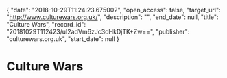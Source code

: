 {
  "date": "2018-10-29T11:24:23.675002", 
  "open_access": false, 
  "target_url": "http://www.culturewars.org.uk/", 
  "description": "", 
  "end_date": null, 
  "title": "Culture Wars", 
  "record_id": "20181029T112423/uI2adVm6zJc3dHkDjTK+Zw==", 
  "publisher": "culturewars.org.uk", 
  "start_date": null
}

# Culture Wars

